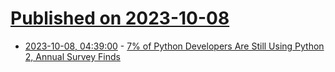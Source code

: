 # [Published on 2023-10-08](index.md)

* [2023-10-08, 04:39:00](https://developers.slashdot.org/story/23/10/08/0434222/7-of-python-developers-are-still-using-python-2-annual-survey-finds?utm_source=rss1.0mainlinkanon&utm_medium=feed) - [7% of Python Developers Are Still Using Python 2, Annual Survey Finds](https://developers.slashdot.org/story/23/10/08/0434222/7-of-python-developers-are-still-using-python-2-annual-survey-finds?utm_source=rss1.0mainlinkanon&utm_medium=feed)
